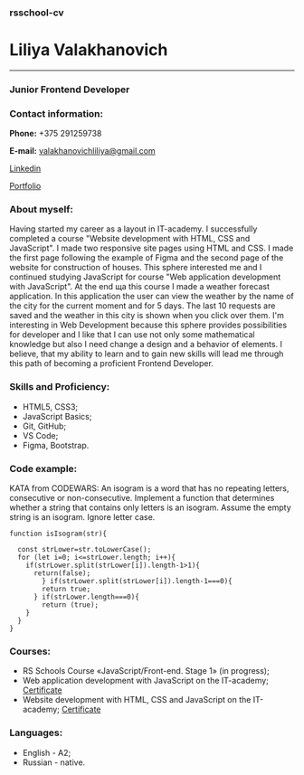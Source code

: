 ### rsschool-cv

# Liliya Valakhanovich
*** 

### Junior Frontend Developer

### Contact information:
**Phone:** +375 291259738  

**E-mail:** valakhanovichliliya@gmail.com  

[Linkedin](https://www.linkedin.com/in/liliya-valakhanovich-000418262/)  

[Portfolio](https://github.com/LiliyaValakhanovich)  


### About myself:
Having started my career as a layout in IT-academy. I successfully completed a course "Website development with HTML, CSS and JavaScript". I made two responsive site pages using HTML and CSS. I made the first page following the example of Figma and the second page of the website for construction of houses. This sphere interested me and I continued studying JavaScript for course "Web application development with JavaScript". At the end ща this course I made a weather forecast application. In this application the user can view the weather by the name of the city for the current moment and for 5 days. The last 10 requests are saved and the weather in this city is shown when you click over them.
I'm interesting  in Web Development because this sphere provides possibilities for developer and I like that I can use not only some mathematical knowledge but also I need change a design and a behavior of elements.
I believe, that my ability to learn and to gain new skills will lead me through this path of becoming a proficient Frontend Developer.

### Skills and Proficiency:
* HTML5, CSS3;
* JavaScript Basics;
* Git, GitHub;
* VS Code;
* Figma, Bootstrap.

### Code example:
KATA from CODEWARS: An isogram is a word that has no repeating letters, consecutive or non-consecutive. Implement a function that determines whether a string that contains only letters is an isogram. Assume the empty string is an isogram. Ignore letter case.  


    function isIsogram(str){  

      const strLower=str.toLowerCase();
      for (let i=0; i<=strLower.length; i++){
        if(strLower.split(strLower[i]).length-1>1){
          return(false);
            } if(strLower.split(strLower[i]).length-1===0){
            return true;
          } if(strLower.length===0){
            return (true);
        }
      }
    }  

 
 ### Courses:
 * RS Schools Course «JavaScript/Front-end. Stage 1» (in progress);
 * Web application development with JavaScript on the IT-academy;
 [Certificate](https://drive.google.com/file/d/11yaXYzl3ixsblZ_qERwfnYj88zEXdiGb/view?usp=sharing)
 * Website development with HTML, CSS and JavaScript on the IT-academy;
 [Certificate](https://drive.google.com/file/d/12MWB-H0-x6Fzm5qPd3DejHXBshrMBiXC/view)

 ### Languages:
 * English - A2;
 * Russian - native.